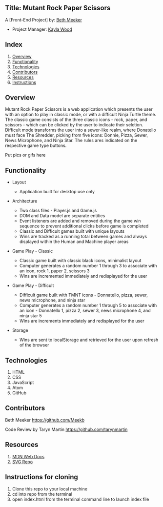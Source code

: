 ## Title: Mutant Rock Paper Scissors

A [Front-End Project] by: [Beth Meeker](https://github.com/Meekb)

* Project Manager: [Kayla Wood](https://github.com/kaylaewood)

## Index

1. [Overview](#overview)
2. [Functionality](#functionality)
3. [Technologies](#technologies)
4. [Contributors](#contributors)
5. [Resources](#resources)
6. [Instructions](#instructions)

## Overview
  Mutant Rock Paper Scissors is a web application which presents the user with an option to play in classic mode, or with a difficult Ninja Turtle theme. The classic game consists of the three classic icons - rock, paper, and scissors - which can be clicked by the user to indicate their selction. Difficult mode transforms the user into a sewer-like realm, where Donatello must face The Shredder, picking from five icons: Donnie, Pizza, Sewer, News Microphone, and Ninja Star. 
The rules ares indicated on the respective game type buttons.

Put pics or gifs here

## Functionality
  
  * Layout
    * Application built for desktop use only
   
  * Architecture 
    * Two class files - Player.js and Game.js
    * DOM and Data model are separate entities
    * Event listeners are added and removed during the game win sequence to prevent additional clicks before game is completed
    * Classic and Difficult games built with unique layouts
    * Wins are tracked as a running total between games and always displayed within the Human and Machine player areas

  * Game Play - Classic
    * Classic game built with classic black icons, minimalist layout
    * Computer generates a random number 1 through 3 to associate with an icon, rock 1, paper 2, scissors 3
    * Wins are incremented immediately and redisplayed for the user

  * Game Play - Difficult
    * Difficult game built with TMNT icons - Donnatello, pizza, sewer, news microphone, and ninja star
    * Computer generates a random number 1 through 5 to associate with an icon - Donnatello 1, pizza 2, sewer 3, news microphone 4, and ninja star 5
    * Wins are increments immediately and redisplayed for the user

  * Storage
    * Wins are sent to localStorage and retrieved for the user upon refresh of the browser

## Technologies
  1. HTML
  2. CSS
  3. JavaScript
  4. Atom
  5. GitHub

## Contributors
  Beth Meeker https://github.com/Meekb
  
  Code Review by Taryn Martin https://github.com/tarynmartin

## Resources
  1. [MDN Web Docs](https://developer.mozilla.org/en-US/)
  2. [SVG Repo](https://www.svgrepo.com/)

## Instructions for cloning
  1. Clone this repo to your local machine
  2. cd into repo from the terminal
  3. open index.html from the terminal command line to launch index file

